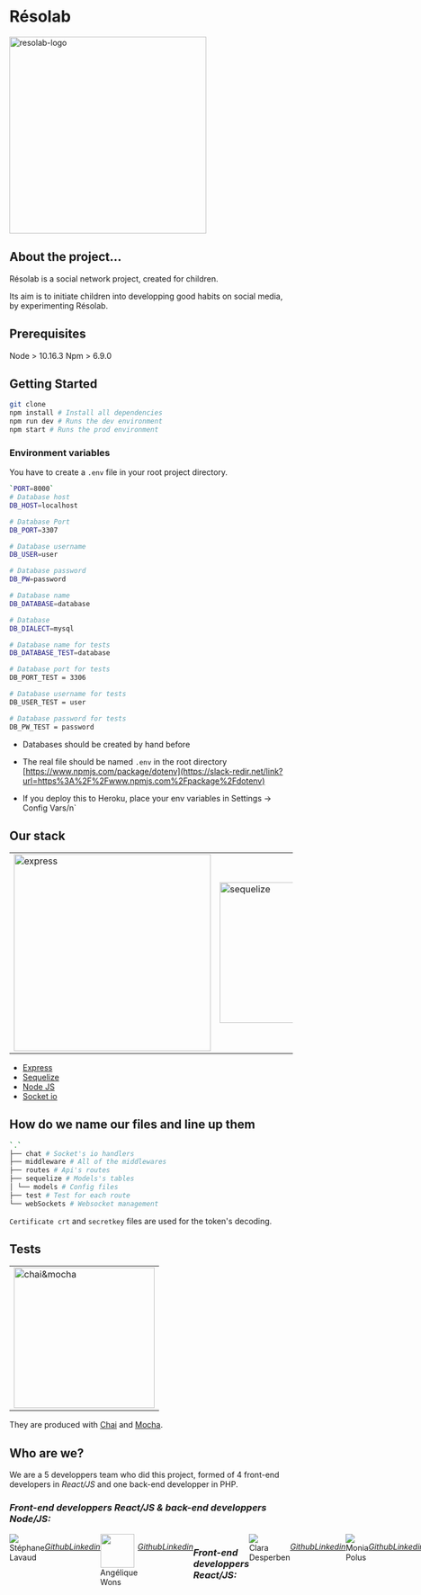# Résolab

<img src="https://resolab.netlify.com/static/media/resolab-simple-white.4b7806d8.png" alt="resolab-logo" width="350px"/>

## About the project...

Résolab is a social network project, created for children.

Its aim is to initiate children into developping good habits on social media, by experimenting Résolab.

## Prerequisites

Node > 10.16.3 
Npm > 6.9.0

## Getting Started

```bash
git clone
npm install # Install all dependencies
npm run dev # Runs the dev environment
npm start # Runs the prod environment
```

### Environment variables

You have to create a `.env` file in your root project directory.

```bash
`PORT=8000`
# Database host
DB_HOST=localhost

# Database Port
DB_PORT=3307

# Database username
DB_USER=user

# Database password
DB_PW=password

# Database name
DB_DATABASE=database

# Database
DB_DIALECT=mysql

# Database name for tests
DB_DATABASE_TEST=database

# Database port for tests
DB_PORT_TEST = 3306

# Database username for tests
DB_USER_TEST = user

# Database password for tests
DB_PW_TEST = password
```

-   Databases should be created by hand before

-   The real file should be named `.env` in the root directory  
    [https://www.npmjs.com/package/dotenv](https://slack-redir.net/link?url=https%3A%2F%2Fwww.npmjs.com%2Fpackage%2Fdotenv)
-   If you deploy this to Heroku, place your env variables in Settings -> Config Vars/n`

## Our stack

<table>
<tbody>
<tr>
<td>
<img src="https://expressjs.com/images/express-facebook-share.png" alt="express" width="350"/>
</td>
<td>
<img src="https://cdn.worldvectorlogo.com/logos/sequelize.svg" alt="sequelize" width="250"/>
</td>
<td>
<img src="https://pluspng.com/img-png/nodejs-logo-png-node-js-development-296.png" alt="node-js" width="300"/>
</td>
<td>
<img src="https://www.stickpng.com/assets/images/58482deccef1014c0b5e4a64.png" alt="socket-io" width="250"/>
</td>
</tr>
<tr></tr>
</tbody>
</table>

-   [Express](https://expressjs.com/fr/guide/using-middleware.html)
-   [Sequelize](https://sequelize.org/v5/)
-   [Node JS](https://nodejs.org/en/docs/)
-   [Socket io](https://socket.io/docs/)

## How do we name our files and line up them

```bash
`.`
├── chat # Socket's io handlers
├── middleware # All of the middlewares
├── routes # Api's routes
├── sequelize # Models's tables
│ └── models # Config files
├── test # Test for each route
└── webSockets # Websocket management
```

`Certificate crt` and `secretkey` files are used for the token's decoding.

## Tests

<table>

<tr>
<td>
<img src="https://static.wixstatic.com/media/595770_c797c1ba4cd04638ac9382f34c8ac378~mv2.png/v1/fit/w_241,h_150,al_c,q_80/file.png" alt="chai&mocha" width="250"/>
</td>

</table>

They are produced with [Chai](https://www.chaijs.com/) and [Mocha](https://mochajs.org/api/mocha).

## Who are we?

We are a 5 developpers team who did this project, formed of 4 front-end developers in _React/JS_ and one back-end developper in PHP.

### _Front-end developpers React/JS & back-end developpers Node/JS:_

 <div style="display:flex;flex-direction:row;">
	<div style="display:flex;flex-direction:column;">
		<div><img src="https://avatars1.githubusercontent.com/u/53374849?s=60&v=4" /></div>
		<div>Stéphane Lavaud</div>
	</div>

[_Github_](https://github.com/KleinosFR)

[_Linkedin_](https://www.linkedin.com/in/stephane-lavaud-webdev/)

 <div style="display:flex;flex-direction:row;">
	<div style="display:flex;flex-direction:column;">
		<div><img src="https://avatars0.githubusercontent.com/u/52760709?s=60&v=4" width="60px"/></div>
		<div>Angélique Wons</div>
	</div>

[_Github_](https://github.com/angelique-w)

[_Linkedin_](https://www.linkedin.com/in/ang%C3%A9lique-wons/)

### _Front-end developpers React/JS:_

<div style="display:flex;flex-direction:row;">
	<div style="display:flex;flex-direction:column;">
		<div><img src="https://avatars2.githubusercontent.com/u/54865651?s=60&v=4" /></div>
		<div>Clara Desperben</div>
	</div>

[_Github_](https://github.com/clarade)

[_Linkedin_](https://www.linkedin.com/in/clara-desperben/)

 <div style="display:flex;flex-direction:row;">
	<div style="display:flex;flex-direction:column;">
		<div><img src="https://avatars3.githubusercontent.com/u/46849585?s=60&v=4" /></div>
		<div>Monia Polus</div>
	</div>

[_Github_](https://github.com/Monia64)

[_Linkedin_](https://www.linkedin.com/in/monia-polus/)

### _Back-end developper PHP:_

 <div style="display:flex;flex-direction:row;">
	<div style="display:flex;flex-direction:column;">
		<div><img src="https://avatars1.githubusercontent.com/u/55102862?s=60&v=4" width="60px"/></div>
		<div>Anne-Claire Nanot</div>
	</div>

[_Github_](https://github.com/anneclaire64)

[_Linkedin_](https://www.linkedin.com/in/anne-claire-nanot/)
